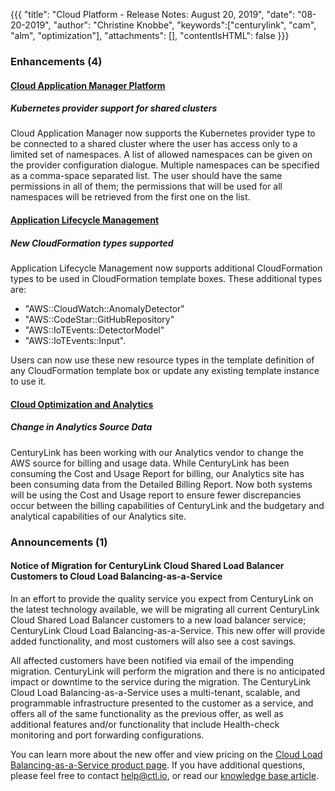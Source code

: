 {{{
"title": "Cloud Platform - Release Notes: August 20, 2019",
"date": "08-20-2019",
"author": "Christine Knobbe",
"keywords":["centurylink", "cam", "alm", "optimization"],
"attachments": [],
"contentIsHTML": false
}}}

### Enhancements (4)

#### [Cloud Application Manager Platform](https://www.ctl.io/cloud-application-manager/)

##### Kubernetes provider support for shared clusters

Cloud Application Manager now supports the Kubernetes provider type to be connected to a shared cluster where the user has access only to a limited set of namespaces. A list of allowed namespaces can be given on the provider configuration dialogue. Multiple namespaces can be specified as a comma-space separated list. The user should have the same permissions in all of them; the permissions that will be used for all namespaces will be retrieved from the first one on the list.

#### [Application Lifecycle Management](https://www.ctl.io/cloud-application-manager/application-lifecycle-management/)

##### New CloudFormation types supported

Application Lifecycle Management now supports additional CloudFormation types to be used in CloudFormation template boxes. These additional types are:

* "AWS::CloudWatch::AnomalyDetector"
* "AWS::CodeStar::GitHubRepository"
* "AWS::IoTEvents::DetectorModel"
* "AWS::IoTEvents::Input".

Users can now use these new resource types in the template definition of any CloudFormation template box or update any existing template instance to use it.

#### [Cloud Optimization and Analytics](https://www.ctl.io/cloud-management/cloud-optimization/)

##### Change in Analytics Source Data

CenturyLink has been working with our Analytics vendor to change the AWS source for billing and usage data. While CenturyLink has been consuming the Cost and Usage Report for billing, our Analytics site has been consuming data from the Detailed Billing Report. Now both systems will be using the Cost and Usage report to ensure fewer discrepancies occur between the billing capabilities of CenturyLink and the budgetary and analytical capabilities of our Analytics site.  

### Announcements (1)

#### Notice of Migration for CenturyLink Cloud Shared Load Balancer Customers to Cloud Load Balancing-as-a-Service

In an effort to provide the quality service you expect from CenturyLink on the latest technology available, we will be migrating all current CenturyLink Cloud Shared Load Balancer customers to a new load balancer service; CenturyLink Cloud Load Balancing-as-a-Service. This new offer will provide added functionality, and most customers will also see a cost savings.

All affected customers have been notified via email of the impending migration. CenturyLink will perform the migration and there is no anticipated impact or downtime to the service during the migration. The CenturyLink Cloud Load Balancing-as-a-Service uses a multi-tenant, scalable, and programmable infrastructure presented to the customer as a service, and offers all of the same functionality as the previous offer, as well as additional features and/or functionality that include Health-check monitoring and port forwarding configurations.

You can learn more about the new offer and view pricing on the [Cloud Load Balancing-as-a-Service product page](https://www.ctl.io/load-balancing/). If you have additional questions, please feel free to contact [help@ctl.io](mailto:help@ctl.io), or read our [knowledge base article](../../General/LBaaS/LBaaSFAQ.md).
